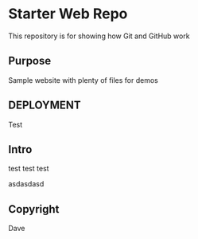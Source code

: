 # Starter Web Repo

This repository is for showing how Git and GitHub work

## Purpose

Sample website with plenty of files for demos

## DEPLOYMENT

Test


## Intro

test test test

asdasdasd

## Copyright
Dave

